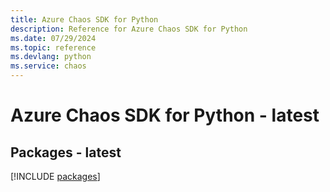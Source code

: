 ```yaml
---
title: Azure Chaos SDK for Python
description: Reference for Azure Chaos SDK for Python
ms.date: 07/29/2024
ms.topic: reference
ms.devlang: python
ms.service: chaos
---
```

# Azure Chaos SDK for Python - latest
## Packages - latest
[!INCLUDE [packages](chaos-index.md)]